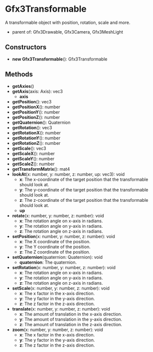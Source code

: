 # Gfx3Transformable

A transformable object with position, rotation, scale and more.
- parent of: Gfx3Drawable, Gfx3Camera, Gfx3MeshLight
## Constructors
* **new Gfx3Transformable**(): Gfx3Transformable   
## Methods
* **getAxies**()   
* **getAxis**(axis: Axis): vec3   
  * **axis**
* **getPosition**(): vec3   
* **getPositionX**(): number   
* **getPositionY**(): number   
* **getPositionZ**(): number   
* **getQuaternion**(): Quaternion   
* **getRotation**(): vec3   
* **getRotationX**(): number   
* **getRotationY**(): number   
* **getRotationZ**(): number   
* **getScale**(): vec3   
* **getScaleX**(): number   
* **getScaleY**(): number   
* **getScaleZ**(): number   
* **getTransformMatrix**(): mat4   
* **lookAt**(x: number, y: number, z: number, up: vec3): void   
  * **x**: The x-coordinate of the target position that the transformable should look at.
  * **y**: The y-coordinate of the target position that the transformable should look at.
  * **z**: The z-coordinate of the target position that the transformable should look at.
  * **up**
* **rotate**(x: number, y: number, z: number): void   
  * **x**: The rotation angle on x-axis in radians.
  * **y**: The rotation angle on y-axis in radians.
  * **z**: The rotation angle on z-axis in radians.
* **setPosition**(x: number, y: number, z: number): void   
  * **x**: The X coordinate of the position.
  * **y**: The Y coordinate of the position.
  * **z**: The Z coordinate of the position.
* **setQuaternion**(quaternion: Quaternion): void   
  * **quaternion**: The quaternion.
* **setRotation**(x: number, y: number, z: number): void   
  * **x**: The rotation angle on x-axis in radians.
  * **y**: The rotation angle on y-axis in radians.
  * **z**: The rotation angle on z-axis in radians.
* **setScale**(x: number, y: number, z: number): void   
  * **x**: The x factor in the x-axis direction.
  * **y**: The y factor in the y-axis direction.
  * **z**: The z factor in the z-axis direction.
* **translate**(x: number, y: number, z: number): void   
  * **x**: The amount of translation in the x-axis direction.
  * **y**: The amount of translation in the y-axis direction.
  * **z**: The amount of translation in the z-axis direction.
* **zoom**(x: number, y: number, z: number): void   
  * **x**: The x factor in the x-axis direction.
  * **y**: The y factor in the y-axis direction.
  * **z**: The z factor in the z-axis direction.
